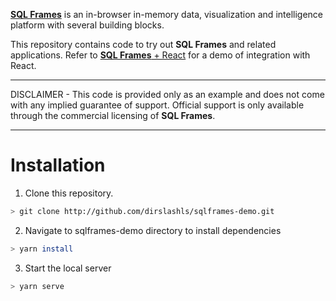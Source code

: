 [**SQL Frames**](https://sqlframes.com) is an in-browser in-memory data, visualization and intelligence platform with several building blocks. 

This repository contains code to try out **SQL Frames** and related applications. Refer to [**SQL Frames** + React](https://github.com/dirslashls/sqlframes-react-demo) for a demo of integration with React.

***
DISCLAIMER - This code is provided only as an example and does not come with any implied guarantee of support. Official support is only available through the commercial licensing of **SQL Frames**.
***

# Installation

1. Clone this repository.

```sh
> git clone http://github.com/dirslashls/sqlframes-demo.git
```

2. Navigate to sqlframes-demo directory to install dependencies

```sh
> yarn install
```

3. Start the local server

```sh
> yarn serve
```

